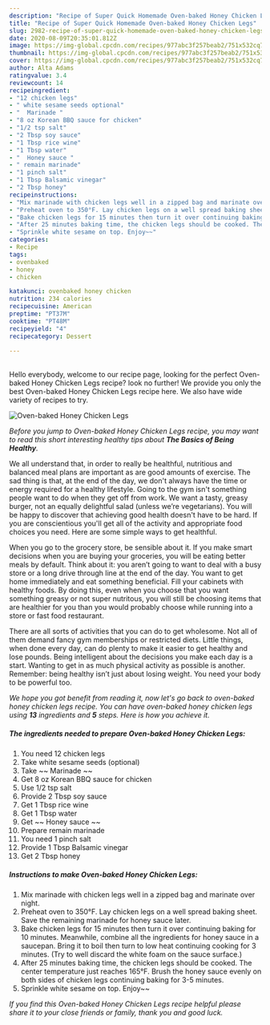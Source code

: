 ```yaml
---
description: "Recipe of Super Quick Homemade Oven-baked Honey Chicken Legs"
title: "Recipe of Super Quick Homemade Oven-baked Honey Chicken Legs"
slug: 2982-recipe-of-super-quick-homemade-oven-baked-honey-chicken-legs
date: 2020-08-09T20:35:01.812Z
image: https://img-global.cpcdn.com/recipes/977abc3f257beab2/751x532cq70/oven-baked-honey-chicken-legs-recipe-main-photo.jpg
thumbnail: https://img-global.cpcdn.com/recipes/977abc3f257beab2/751x532cq70/oven-baked-honey-chicken-legs-recipe-main-photo.jpg
cover: https://img-global.cpcdn.com/recipes/977abc3f257beab2/751x532cq70/oven-baked-honey-chicken-legs-recipe-main-photo.jpg
author: Alta Adams
ratingvalue: 3.4
reviewcount: 14
recipeingredient:
- "12 chicken legs"
- " white sesame seeds optional"
- "  Marinade "
- "8 oz Korean BBQ sauce for chicken"
- "1/2 tsp salt"
- "2 Tbsp soy sauce"
- "1 Tbsp rice wine"
- "1 Tbsp water"
- "  Honey sauce "
- " remain marinade"
- "1 pinch salt"
- "1 Tbsp Balsamic vinegar"
- "2 Tbsp honey"
recipeinstructions:
- "Mix marinade with chicken legs well in a zipped bag and marinate over night."
- "Preheat oven to 350°F. Lay chicken legs on a well spread baking sheet. Save the remaining marinade for honey sauce later."
- "Bake chicken legs for 15 minutes then turn it over continuing baking for 10 minutes. Meanwhile, combine all the ingredients for honey sauce in a saucepan. Bring it to boil then turn to low heat continuing cooking for 3 minutes. (Try to well discard the white foam on the sauce surface.)"
- "After 25 minutes baking time, the chicken legs should be cooked. The center temperature just reaches 165°F. Brush the honey sauce evenly on both sides of chicken legs continuing baking for 3-5 minutes."
- "Sprinkle white sesame on top. Enjoy~~"
categories:
- Recipe
tags:
- ovenbaked
- honey
- chicken

katakunci: ovenbaked honey chicken 
nutrition: 234 calories
recipecuisine: American
preptime: "PT37M"
cooktime: "PT48M"
recipeyield: "4"
recipecategory: Dessert

---
```

<br>
Hello everybody, welcome to our recipe page, looking for the perfect Oven-baked Honey Chicken Legs recipe? look no further! We provide you only the best Oven-baked Honey Chicken Legs recipe here. We also have wide variety of recipes to try.
<br>


![Oven-baked Honey Chicken Legs](https://img-global.cpcdn.com/recipes/977abc3f257beab2/751x532cq70/oven-baked-honey-chicken-legs-recipe-main-photo.jpg)

<i>Before you jump to Oven-baked Honey Chicken Legs recipe, you may want to read this short interesting healthy tips about <strong>The Basics of Being Healthy</strong>.</i>

We all understand that, in order to really be healthful, nutritious and balanced meal plans are important as are good amounts of exercise. The sad thing is that, at the end of the day, we don't always have the time or energy required for a healthy lifestyle. Going to the gym isn't something people want to do when they get off from work. We want a tasty, greasy burger, not an equally delightful salad (unless we’re vegetarians). You will be happy to discover that achieving good health doesn't have to be hard. If you are conscientious you'll get all of the activity and appropriate food choices you need. Here are some simple ways to get healthful.

When you go to the grocery store, be sensible about it. If you make smart decisions when you are buying your groceries, you will be eating better meals by default. Think about it: you aren’t going to want to deal with a busy store or a long drive through line at the end of the day. You want to get home immediately and eat something beneficial. Fill your cabinets with healthy foods. By doing this, even when you choose that you want something greasy or not super nutritous, you will still be choosing items that are healthier for you than you would probably choose while running into a store or fast food restaurant.

There are all sorts of activities that you can do to get wholesome. Not all of them demand fancy gym memberships or restricted diets. Little things, when done every day, can do plenty to make it easier to get healthy and lose pounds. Being intelligent about the decisions you make each day is a start. Wanting to get in as much physical activity as possible is another. Remember: being healthy isn’t just about losing weight. You need your body to be powerful too. 


<i>We hope you got benefit from reading it, now let's go back to oven-baked honey chicken legs recipe. You can have oven-baked honey chicken legs using <strong>13</strong> ingredients and <strong>5</strong> steps. Here is how you achieve it.
</i>

##### The ingredients needed to prepare Oven-baked Honey Chicken Legs:

1. You need 12 chicken legs
1. Take  white sesame seeds (optional)
1. Take  ~~ Marinade ~~
1. Get 8 oz Korean BBQ sauce for chicken
1. Use 1/2 tsp salt
1. Provide 2 Tbsp soy sauce
1. Get 1 Tbsp rice wine
1. Get 1 Tbsp water
1. Get  ~~ Honey sauce ~~
1. Prepare  remain marinade
1. You need 1 pinch salt
1. Provide 1 Tbsp Balsamic vinegar
1. Get 2 Tbsp honey


##### Instructions to make Oven-baked Honey Chicken Legs:

1. Mix marinade with chicken legs well in a zipped bag and marinate over night.
1. Preheat oven to 350°F. Lay chicken legs on a well spread baking sheet. Save the remaining marinade for honey sauce later.
1. Bake chicken legs for 15 minutes then turn it over continuing baking for 10 minutes. Meanwhile, combine all the ingredients for honey sauce in a saucepan. Bring it to boil then turn to low heat continuing cooking for 3 minutes. (Try to well discard the white foam on the sauce surface.)
1. After 25 minutes baking time, the chicken legs should be cooked. The center temperature just reaches 165°F. Brush the honey sauce evenly on both sides of chicken legs continuing baking for 3-5 minutes.
1. Sprinkle white sesame on top. Enjoy~~


<i>If you find this Oven-baked Honey Chicken Legs recipe helpful please share it to your close friends or family, thank you and good luck.</i>
